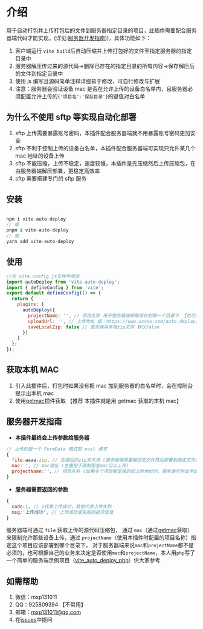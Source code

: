 # 介绍

用于自动打包并上传打包后的文件到服务器指定目录的项目，此插件需要配合服务器端代码才能实现。(详见:[服务器开发指南](#服务器开发指南)))，具体功能如下：

1. 客户端运行 `vite build`后自动压缩并上传打包好的文件至指定服务器的指定目录中
2. 服务器解压传过来的源代码->删除已存在的指定目录的所有内容->保存解压后的文件到指定目录中
3. 使用 js 编写且源码简单注释详细易于修改，可自行修改与扩展
4. 注意：服务器会验证设备 mac 是否在允许上传的设备白名单内，且服务器必须配置允许上传的`{'项目名':'保存目录'}`的键值对白名单

## 为什么不使用 sftp 等实现自动化部署

1. sftp 上传需要暴露账号密码，本插件配合服务器端就不用暴露账号密码更加安全
2. sftp 不利于控制上传的设备白名单，本插件配合服务器端可实现只允许某几个 mac 地址的设备上传
3. sftp 不能压缩，上传不稳定，速度较慢，本插件是先压缩然后上传压缩包，在由服务器端解压部署，更稳定高效率
4. sftp 需要搭建专门的 sftp 服务

## 安装

```js

npm i vite-auto-deploy
// 或
pnpm i vite-auto-deploy
// 或
yarn add vite-auto-deploy

```

## 使用

```js
//在 vite.config.js文件中添加
import autoDeploy from 'vite-auto-deploy';
import { defineConfig } from 'vite';
export default defineConfig(() => {
  return {
    plugins: [
      autoDeploy({
        projectName: '', // 项目名称 用于服务器端获取保存到哪一个目录下 【也可用于限制那些项目可以上传，只有在允许项目的白名单内才可以上传】
        uploadUrl: '', // 上传地址 如：https://www.xxxxx.com/auto_deploy/main/deploy.php
        saveLocalZip: false // 是否保存本地zip文件 默认false
      })
    ]
  };
});
```

## 获取本机 MAC

1. 引入此插件后，打包时如果没有把 mac 加到服务器的白名单时，会在控制台提示出本机 mac
2. 使用[getmac](https://www.npmjs.com/package/getmac)插件获取 【推荐 本插件就是用 getmac 获取的本机 mac】

## 服务器开发指南

- **本插件最终会上传参数给服务器**

```js
// 上传的是一个 FormData 格式的 post 请求
{
  file:aaaa.zip, // 压缩后的zip文件流 (服务器端需要解压吃文件然后部署到指定文件夹下)
  mac:'', // mac地址 (主要用于限制那些mac可以上传)
  projectName:''，// 项目名称 (如果多个项目都是用的同上传地址时，服务端可用此字段区分是哪一个项目)
}
```

- **服务器需要返回的参数**

```js
{
  code:1, // 1代表上传成功，其他代表上传失败
  msg:'上传成功', // 上传成功或失败的提示信息
}
```

服务器端可通过 `file` 获取上传的源代码压缩包， 通过 `mac`（通过[getmac](https://www.npmjs.com/package/getmac)获取） 来限制允许那些设备上传，通过 `projectName`（使用本插件时配置的项目名称）指定这个项目应该部署到哪个目录下， 对于服务器端来说`mac`和`projectName`都不是必须的，也可根据自己的业务来决定是否使用`mac`和`projectName`，本人用`php`写了一个简单的服务端示例项目（[vite_auto_deploy_php](https://gitee.com/mxp_open/vite_auto_deploy_php/blob/master/main/deploy.php)）供大家参考

## 如需帮助

1. 微信：mxp131011
2. QQ：925809394 【不常用】
3. 邮箱：mxp131011@qq.com
4. 在[issues](https://gitee.com/mxp_open/vite_auto_deploy_js/issues)中提问
